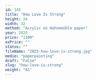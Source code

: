 ```yaml
---
id: 145
title: "How Love Is Strong"
height: 24
width: 32
method: "Acrylic on Hahnemühle paper"
year: 2025
price: "1100"
exPrice: ""
status: ""
fileName: "2025-how-love-is-strong.jpg"
medie: "paperpainting"
draft: "False"
slug: "how-love-is-strong"
weight: "81"
---
```

